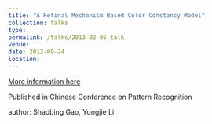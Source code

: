 ```yaml
---
title: "A Retinal Mechanism Based Color Constancy Model"
collection: talks
type: 
permalink: /talks/2013-02-05-talk
venue: 
date: 2012-09-24
location: 
---
```


[More information here](https://link.springer.com/chapter/10.1007/978-3-642-33506-8_52)

Published in Chinese Conference on Pattern Recognition

author: Shaobing Gao, Yongjie Li